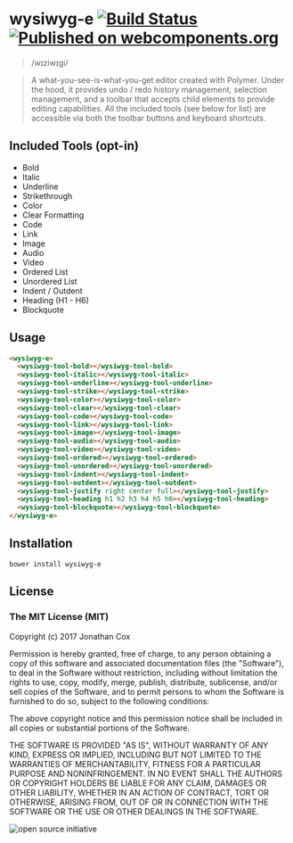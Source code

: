 # wysiwyg-e [![Build Status](https://travis-ci.org/miztroh/wysiwyg-e.svg?branch=master)](https://travis-ci.org/miztroh/wysiwyg-e) [![Published on webcomponents.org](https://img.shields.io/badge/webcomponents.org-published-blue.svg)](https://www.webcomponents.org/element/miztroh/wysiwyg-e)

> /wɪziwɪɡi/

> A what-you-see-is-what-you-get editor created with Polymer.	Under the hood, it provides undo / redo history management, selection management, and a toolbar that accepts child elements to provide editing capabilities.	All the included tools (see below for list) are accessible via both the toolbar buttons and keyboard shortcuts.

## Included Tools (opt-in)

* Bold
* Italic
* Underline
* Strikethrough
* Color
* Clear Formatting
* Code
* Link
* Image
* Audio
* Video
* Ordered List
* Unordered List
* Indent / Outdent
* Heading (H1 - H6)
* Blockquote

## Usage

<!--
```
<custom-element-demo>
  <template>
    <link rel="import" href="wysiwyg-e.html">
		<link rel="import" href="tools/bold.html">
		<link rel="import" href="tools/italic.html">
		<link rel="import" href="tools/underline.html">
		<link rel="import" href="tools/strike.html">
		<link rel="import" href="tools/color.html">
		<link rel="import" href="tools/clear.html">
		<link rel="import" href="tools/code.html">
		<link rel="import" href="tools/link.html">
		<link rel="import" href="tools/image.html">
		<link rel="import" href="tools/audio.html">
		<link rel="import" href="tools/video.html">
		<link rel="import" href="tools/ordered.html">
		<link rel="import" href="tools/unordered.html">
		<link rel="import" href="tools/indent.html">
		<link rel="import" href="tools/outdent.html">
		<link rel="import" href="tools/justify.html">
		<link rel="import" href="tools/heading.html">
		<link rel="import" href="tools/blockquote.html">
		<wysiwyg-e style="width: 100vw; height: 100vh;">
			<wysiwyg-tool-bold></wysiwyg-tool-bold>
			<wysiwyg-tool-italic></wysiwyg-tool-italic>
			<wysiwyg-tool-underline></wysiwyg-tool-underline>
			<wysiwyg-tool-strike></wysiwyg-tool-strike>
			<wysiwyg-tool-color></wysiwyg-tool-color>
			<wysiwyg-tool-clear></wysiwyg-tool-clear>
			<wysiwyg-tool-code></wysiwyg-tool-code>
			<wysiwyg-tool-link></wysiwyg-tool-link>
			<wysiwyg-tool-image></wysiwyg-tool-image>
			<wysiwyg-tool-audio></wysiwyg-tool-audio>
			<wysiwyg-tool-video></wysiwyg-tool-video>
			<wysiwyg-tool-ordered></wysiwyg-tool-ordered>
			<wysiwyg-tool-unordered></wysiwyg-tool-unordered>
			<wysiwyg-tool-indent></wysiwyg-tool-indent>
			<wysiwyg-tool-outdent></wysiwyg-tool-outdent>
			<wysiwyg-tool-justify right center full></wysiwyg-tool-justify>
			<wysiwyg-tool-heading h1 h2 h3 h4 h5 h6></wysiwyg-tool-heading>
			<wysiwyg-tool-blockquote></wysiwyg-tool-blockquote>
		</wysiwyg-e>
  </template>
</custom-element-demo>
```
-->
```html
<wysiwyg-e>
  <wysiwyg-tool-bold></wysiwyg-tool-bold>
  <wysiwyg-tool-italic></wysiwyg-tool-italic>
  <wysiwyg-tool-underline></wysiwyg-tool-underline>
  <wysiwyg-tool-strike></wysiwyg-tool-strike>
  <wysiwyg-tool-color></wysiwyg-tool-color>
  <wysiwyg-tool-clear></wysiwyg-tool-clear>
  <wysiwyg-tool-code></wysiwyg-tool-code>
  <wysiwyg-tool-link></wysiwyg-tool-link>
  <wysiwyg-tool-image></wysiwyg-tool-image>
  <wysiwyg-tool-audio></wysiwyg-tool-audio>
  <wysiwyg-tool-video></wysiwyg-tool-video>
  <wysiwyg-tool-ordered></wysiwyg-tool-ordered>
  <wysiwyg-tool-unordered></wysiwyg-tool-unordered>
  <wysiwyg-tool-indent></wysiwyg-tool-indent>
  <wysiwyg-tool-outdent></wysiwyg-tool-outdent>
  <wysiwyg-tool-justify right center full></wysiwyg-tool-justify>
  <wysiwyg-tool-heading h1 h2 h3 h4 h5 h6></wysiwyg-tool-heading>
  <wysiwyg-tool-blockquote></wysiwyg-tool-blockquote>
</wysiwyg-e>
```

## Installation

``bower install wysiwyg-e``

## License

### The MIT License (MIT)
Copyright (c) 2017 Jonathan Cox

Permission is hereby granted, free of charge, to any person obtaining a copy of this software and associated documentation files (the "Software"), to deal in the Software without restriction, including without limitation the rights to use, copy, modify, merge, publish, distribute, sublicense, and/or sell copies of the Software, and to permit persons to whom the Software is furnished to do so, subject to the following conditions:

The above copyright notice and this permission notice shall be included in all copies or substantial portions of the Software.

THE SOFTWARE IS PROVIDED "AS IS", WITHOUT WARRANTY OF ANY KIND, EXPRESS OR IMPLIED, INCLUDING BUT NOT LIMITED TO THE WARRANTIES OF MERCHANTABILITY, FITNESS FOR A PARTICULAR PURPOSE AND NONINFRINGEMENT. IN NO EVENT SHALL THE AUTHORS OR COPYRIGHT HOLDERS BE LIABLE FOR ANY CLAIM, DAMAGES OR OTHER LIABILITY, WHETHER IN AN ACTION OF CONTRACT, TORT OR OTHERWISE, ARISING FROM, OUT OF OR IN CONNECTION WITH THE SOFTWARE OR THE USE OR OTHER DEALINGS IN THE SOFTWARE.

![open source initiative](https://upload.wikimedia.org/wikipedia/commons/thumb/4/42/Opensource.svg/100px-Opensource.svg.png)